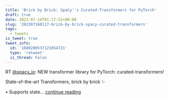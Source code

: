 ```yaml
---
title: 'Brick by Brick: SpaCy''s Curated-Transformers for PyTorch'
draft: true
date: 2023-07-16T01:17:52+00:00
slug: '202307160117-brick-by-brick-spacy-curated-transformers'
tags:
  - tweets
is_tweet: true
tweet_info:
  id: '1680280537121054721'
  type: 'retweet'
  is_thread: False
---
```




RT [@spacy_io](https://x.com/spacy_io): NEW transformer library for PyTorch: curated-transformers!

State-of-the-art Transformers, brick by brick ✨

• Supports state… [continue reading](https://x.com/sytelus/status/1680280537121054721)
